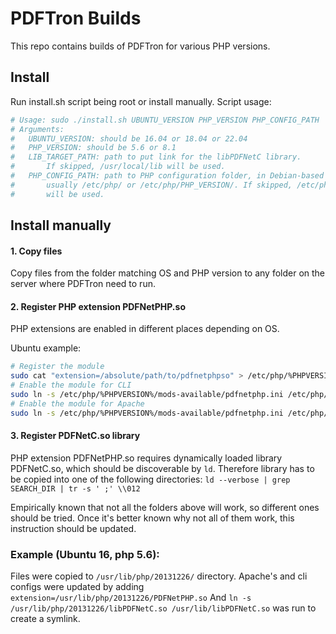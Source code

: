 # PDFTron Builds

This repo contains builds of PDFTron for various PHP versions.

## Install

Run install.sh script being root or install manually. 
Script usage:
```bash
# Usage: sudo ./install.sh UBUNTU_VERSION PHP_VERSION PHP_CONFIG_PATH
# Arguments:
#   UBUNTU_VERSION: should be 16.04 or 18.04 or 22.04
#   PHP_VERSION: should be 5.6 or 8.1
#   LIB_TARGET_PATH: path to put link for the libPDFNetC library.
#       If skipped, /usr/local/lib will be used.
#   PHP_CONFIG_PATH: path to PHP configuration folder, in Debian-based systems it's
#       usually /etc/php/ or /etc/php/PHP_VERSION/. If skipped, /etc/php/PHP_VERSION
#       will be used.
```

## Install manually

#### 1. Copy files

Copy files from the folder matching OS and PHP version to any folder on the server where PDFTron need to run.

#### 2. Register PHP extension PDFNetPHP.so

PHP extensions are enabled in different places depending on OS.

Ubuntu example:
```bash
# Register the module
sudo cat "extension=/absolute/path/to/pdfnetphpso" > /etc/php/%PHPVERSION%/mods-available/pdfnetphp.ini
# Enable the module for CLI
sudo ln -s /etc/php/%PHPVERSION%/mods-available/pdfnetphp.ini /etc/php/%PHPVERSION%/cli/conf.d/20-pdfnetphp.ini
# Enable the module for Apache
sudo ln -s /etc/php/%PHPVERSION%/mods-available/pdfnetphp.ini /etc/php/%PHPVERSION%/apache/conf.d/20-pdfnetphp.ini
```

#### 3. Register PDFNetC.so library

PHP extension PDFNetPHP.so requires dynamically loaded library PDFNetC.so, which should be discoverable by `ld`.
Therefore library has to be copied into one of the following directories:
`ld --verbose | grep SEARCH_DIR | tr -s ' ;' \\012`

Empirically known that not all the folders above will work, so different ones should be tried.
Once it's better known why not all of them work, this instruction should be updated.


### Example (Ubuntu 16, php 5.6):
Files were copied to `/usr/lib/php/20131226/` directory.
Apache's and cli configs were updated by adding `extension=/usr/lib/php/20131226/PDFNetPHP.so`
And `ln -s /usr/lib/php/20131226/libPDFNetC.so /usr/lib/libPDFNetC.so` was run to create a symlink.
